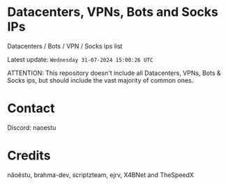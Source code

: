 # Datacenters, VPNs, Bots and Socks IPs
 
Datacenters / Bots / VPN / Socks ips list

Latest update: `Wednesday 31-07-2024 15:00:26 UTC` 

ATTENTION: This repository doesn't include all Datacenters, VPNs, Bots & Socks ips, 
but should include the vast majority of common ones.

# Contact
Discord: naoestu

# Credits
nãoéstu, brahma-dev, scriptzteam, ejrv, X4BNet and TheSpeedX
